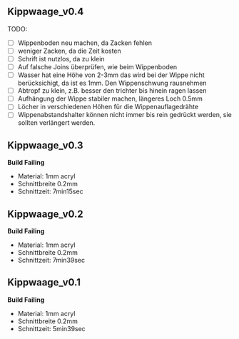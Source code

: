 Kippwaage_v0.4
---------------

TODO: 

- [ ] Wippenboden neu machen, da Zacken fehlen
- [ ] weniger Zacken, da die Zeit kosten
- [ ] Schrift ist nutzlos, da zu klein
- [ ] Auf falsche Joins überprüfen, wie beim Wippenboden
- [ ] Wasser hat eine Höhe von 2-3mm das wird bei der Wippe nicht berücksichigt, da ist es 1mm. Den Wippenschwung rausnehmen
- [ ] Abtropf zu klein, z.B. besser den trichter bis hinein ragen lassen
- [ ] Aufhängung der Wippe stabiler machen, längeres Loch 0.5mm
- [ ] Löcher in verschiedenen Höhen für die Wippenauflagedrähte
- [ ] Wippenabstandshalter können nicht immer bis rein gedrückt werden, sie sollten verlängert werden.

Kippwaage_v0.3
---------------

**Build Failing**

- Material: 1mm acryl
- Schnittbreite 0.2mm
- Schnittzeit: 7min15sec

Kippwaage_v0.2
---------------

**Build Failing**

- Material: 1mm acryl
- Schnittbreite 0.2mm
- Schnittzeit: 7min39sec

Kippwaage_v0.1
---------------

**Build Failing**

- Material: 1mm acryl
- Schnittbreite 0.2mm
- Schnittzeit: 5min39sec

